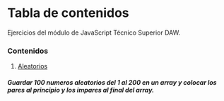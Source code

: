# Tabla de contenidos
Ejercicios del módulo de JavaScript Técnico Superior DAW.

### Contenidos
1. [Aleatorios](https://github.com/erabasco/javascript/tree/master/aleatorios)
##### Guardar 100 numeros aleatorios del 1 al 200 en un array y colocar los pares al principio y los impares al final del array.
